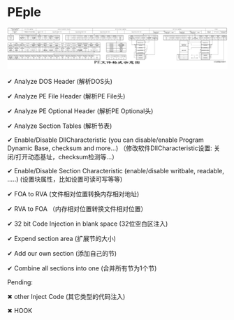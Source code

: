 # PEple
![PEStructure](https://github.com/absolutelycold/PEple/blob/master/PE%20Structure.png)

✔ Analyze DOS Header (解析DOS头)

✔ Analyze PE File Header (解析PE File头)

✔ Analyze PE Optional Header (解析PE Optional头)

✔ Analyze Section Tables (解析节表)

✔ Enable/Disable DllCharacteristic (you can disable/enable Program Dynamic Base, checksum and more...) （修改软件DllCharacteristic设置: 关闭/打开动态基址，checksum检测等...）

✔ Enable/Disable Section Characteristic (enable/disable writbale, readable, .....) (设置块属性，比如设置可读可写等等)

✔ FOA to RVA (文件相对位置转换内存相对地址)

✔ RVA to FOA （内存相对位置转换文件相对位置）

✔ 32 bit Code Injection in blank space (32位空白区注入)

✔ Expend section area (扩展节的大小)

✔ Add our own section (添加自己的节)

✔ Combine all sections into one (合并所有节为1个节)

Pending:

✖ other Inject Code (其它类型的代码注入)

✖ HOOK